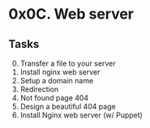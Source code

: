 # 0x0C. Web server
## Tasks
0. Transfer a file to your server
1. Install nginx web server
2. Setup a domain name
3. Redirection
4. Not found page 404
5. Design a beautiful 404 page
6. Install Nginx web server (w/ Puppet)
